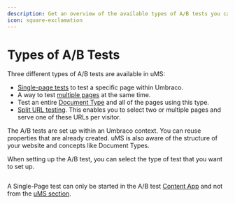 ```yaml
---
description: Get an overview of the available types of A/B tests you can run with uMS.
icon: square-exclamation
---
```


# Types of A/B Tests

Three different types of A/B tests are available in uMS:

* [Single-page tests](../../../../../a-b-testing/types-of-a-b-tests/single-page-a-b-test/) to test a specific page within Umbraco.
* A way to test [multiple pages](multiple-pages-test.md) at the same time.
* Test an entire [Document Type](../../../../../a-b-testing/types-of-a-b-tests/per-document-type/) and all of the pages using this type.
* [Split URL testing](split-url-test.md). This enables you to select two or multiple pages and serve one of these URLs per visitor.

The A/B tests are set up within an Umbraco context. You can reuse properties that are already created. uMS is also aware of the structure of your website and concepts like Document Types.

When setting up the A/B test, you can select the type of test that you want to set up.

![]()

A Single-Page test can only be started in the A/B test [Content App](../../../../../the-umarketingsuite-broad-overview/content-apps/) and not from the [uMS section](unpublished-item-51de601d-1366-488a-8ad8-0b7f52c02be5/).
